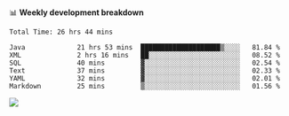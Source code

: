 

📊 **Weekly development breakdown**
<!--START_SECTION:waka-->

```text
Total Time: 26 hrs 44 mins

Java             21 hrs 53 mins  ████████████████████▒░░░░   81.84 %
XML              2 hrs 16 mins   ██░░░░░░░░░░░░░░░░░░░░░░░   08.52 %
SQL              40 mins         ▓░░░░░░░░░░░░░░░░░░░░░░░░   02.54 %
Text             37 mins         ▓░░░░░░░░░░░░░░░░░░░░░░░░   02.33 %
YAML             32 mins         ▓░░░░░░░░░░░░░░░░░░░░░░░░   02.01 %
Markdown         25 mins         ▒░░░░░░░░░░░░░░░░░░░░░░░░   01.56 %
```

<!--END_SECTION:waka-->

<p align="left" dir="auto">
  <a href="#">
    <img src="https://github-readme-stats.vercel.app/api?username=JiHongYuan&show_icons=true&inc">
  </a>
</p>
